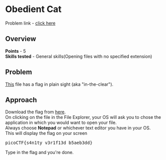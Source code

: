 <h1>Obedient Cat</h1>
Problem link - <a href="https://play.picoctf.org/practice/challenge/147">click here</a>
<h2>Overview</h2>
<b>Points</b> - 5<br>
<b>Skills tested</b> - General skills(Opening files with no specified extension)
<h2>Problem</h2>
<a href="https://mercury.picoctf.net/static/217686fc11d733b80be62dcfcfca6c75/flag">This</a> file has a flag in plain sight (aka "in-the-clear").
<h2>Approach</h2>
Download the flag from <a href="https://mercury.picoctf.net/static/217686fc11d733b80be62dcfcfca6c75/flag">here</a>.<br>
On clicking on the file in the File Explorer, your OS will ask you to chose the application in which you would want to open your file.<br>
Always choose <b>Notepad</b> or whichever text editor you have in your OS.<br>
This will display the flag on your screen
<pre>picoCTF{s4n1ty_v3r1f13d_b5aeb3dd}</pre>
Type in the flag and you're done.
